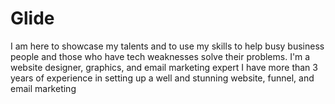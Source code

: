# Glide
 I am here to showcase my talents and to use my skills to help busy business people and those who have tech weaknesses solve their problems. I'm a website designer, graphics, and email marketing expert I have more than 3 years of experience in setting up a well and stunning website, funnel, and email marketing
